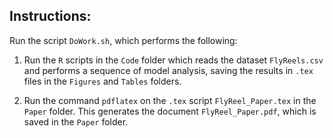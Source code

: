## Instructions:

Run the script ```DoWork.sh```, which performs the following:

1. Run the ```R``` scripts in the  ```Code``` folder
which reads the dataset ```FlyReels.csv```
and performs a sequence of model analysis,
saving the results in ```.tex``` files in the 
```Figures``` and ```Tables``` folders.

1. Run the command ```pdflatex```
on the ```.tex``` script ```FlyReel_Paper.tex```
in the ```Paper``` folder.
This generates the document ```FlyReel_Paper.pdf```,
which is saved in the ```Paper``` folder.

